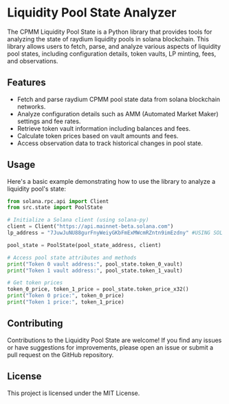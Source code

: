 # Liquidity Pool State Analyzer

The CPMM Liquidity Pool State is a Python library that provides tools for analyzing the state of raydium liquidity pools in solana blockchain. This library allows users to fetch, parse, and analyze various aspects of liquidity pool states, including configuration details, token vaults, LP minting, fees, and observations.

## Features

- Fetch and parse raydium CPMM pool state data from solana blockchain networks.
- Analyze configuration details such as AMM (Automated Market Maker) settings and fee rates.
- Retrieve token vault information including balances and fees.
- Calculate token prices based on vault amounts and fees.
- Access observation data to track historical changes in pool state.

## Usage

Here's a basic example demonstrating how to use the library to analyze a liquidity pool's state:

```python
from solana.rpc.api import Client
from src.state import PoolState

# Initialize a Solana client (using solana-py)
client = Client("https://api.mainnet-beta.solana.com")
lp_address = "7JuwJuNU88gurFnyWeiyGKbFmExMWcmRZntn9imEzdny" #USING SOL / USDC

pool_state = PoolState(pool_state_address, client)

# Access pool state attributes and methods
print("Token 0 vault address:", pool_state.token_0_vault)
print("Token 1 vault address:", pool_state.token_1_vault)

# Get token prices
token_0_price, token_1_price = pool_state.token_price_x32()
print("Token 0 price:", token_0_price)
print("Token 1 price:", token_1_price)
```
## Contributing
Contributions to the Liquidity Pool State are welcome! If you find any issues or have suggestions for improvements, please open an issue or submit a pull request on the GitHub repository.

## License
This project is licensed under the MIT License.
